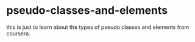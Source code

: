 # pseudo-classes-and-elements
this is just to learn about the types of pseudo classes and elements from coursera.
